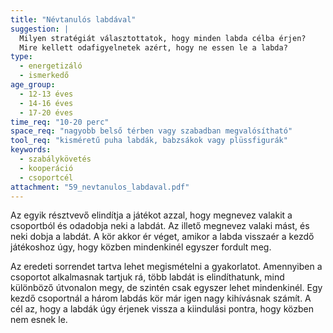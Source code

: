 ```yaml
---
title: "Névtanulós labdával"
suggestion: | 
  Milyen stratégiát választottatok, hogy minden labda célba érjen?
  Mire kellett odafigyelnetek azért, hogy ne essen le a labda?
type:
  - energetizáló
  - ismerkedő
age_group:
  - 12-13 éves
  - 14-16 éves
  - 17-20 éves
time_req: "10-20 perc"
space_req: "nagyobb belső térben vagy szabadban megvalósítható"
tool_req: "kisméretű puha labdák, babzsákok vagy plüssfigurák"
keywords: 
  - szabálykövetés
  - kooperáció
  - csoportcél
attachment: "59_nevtanulos_labdaval.pdf"
---
```


Az egyik résztvevő elindítja a játékot azzal, hogy megnevez valakit a csoportból és odadobja neki a labdát. Az illető megnevez valaki mást, és neki dobja a labdát. A kör akkor ér véget, amikor a labda visszaér a kezdő játékoshoz úgy, hogy közben mindenkinél egyszer fordult meg.

Az eredeti sorrendet tartva lehet megismételni a gyakorlatot. Amennyiben a csoportot alkalmasnak tartjuk rá, több labdát is elindíthatunk, mind különböző útvonalon megy, de szintén csak egyszer lehet mindenkinél. Egy kezdő csoportnál a három labdás kör már igen nagy kihívásnak számít. A cél az, hogy a labdák úgy érjenek vissza a kiindulási pontra, hogy közben nem esnek le.
  
  
